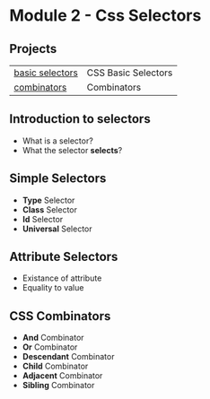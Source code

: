 # Module 2 - Css Selectors

## Projects
|     |     |
| --- | --- |
| [basic selectors](./projects/01.%20selectors/) | CSS Basic Selectors | 
| [combinators](./projects/02.%20combinators/) | Combinators | 


## Introduction to selectors
* What is a selector?
* What the selector **selects**?

## Simple Selectors
* **Type** Selector
* **Class** Selector
* **Id** Selector
* **Universal** Selector

## Attribute Selectors
* Existance of attribute
* Equality to value

## CSS Combinators
* **And** Combinator
* **Or** Combinator
* **Descendant** Combinator
* **Child** Combinator
* **Adjacent** Combinator
* **Sibling** Combinator
